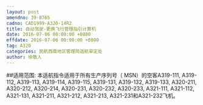 ```yaml
---
layout: post
amendno: 39-8765
cadno: CAD1999-A320-14R2
title: 自动驾驶-更换飞行管理指引计算机
date: 2016-07-06 00:00:00 +0800
effdate: 2016-07-06 00:00:00 +0800
tag: A320
categories: 民航西南地区管理局适航审定处
author: 徐敬人
---
```


##适用范围:
本适航指令适用于所有生产序列号（ MSN）的空客A319-111, A319-112, A319-113, A319-114, A319-115, A319-131, A319-132, A319-133, A320-211, A320-212, A320-214, A320-231, A320-232, A320-233, A321-111, A321-112, A321-131, A321-211, A321-212, A321-213, A321-231和A321-232飞机。

